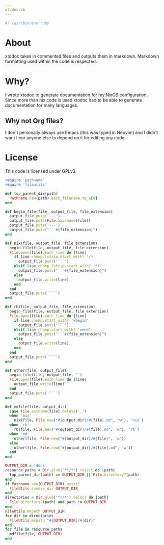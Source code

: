 ```yaml
---
xtodoc.rb
---
```

```rb
#! /usr/bin/env ruby
```
  # About
  xtodoc takes in commented files and outputs them in markdown. Markdown formatting used
  within the code is respected.

  # Why?
  I wrote xtodoc to generate documentation for my NixOS configuration. Since more than
  nix code is used xtodoc had to be able to generate documentation for many
  languages.
  ## Why not Org files?
  I don't personally always use Emacs (this was typed in Neovim) and I didn't want I nor
  anyone else to depend on it for editing any code.

  # License
  This code is licensed under GPLv3.
```rb
require 'pathname'
require 'fileutils'

def top_parent_dir(path)
  Pathname.new(path).each_filename.to_a[0]
end

def begin_file(file, output_file, file_extension)
  output_file.puts('---')
  output_file.puts(File.basename(file))
  output_file.puts('---')
  output_file.puts("```#{file_extension}")
end

def nix(file, output_file, file_extension)
  begin_file(file, output_file, file_extension)
  File.open(file).each_line do |line|
    if line.chomp.lstrip.start_with? '/*'
      output_file.puts('```')
    elsif line.chomp.lstrip.start_with? '*/'
      output_file.puts("```#{file_extension}")
    else
      output_file.write(line)
    end
  end
  output_file.puts('```')
end

def rb(file, output_file, file_extension)
  begin_file(file, output_file, file_extension)
  File.open(file).each_line do |line|
    if line.chomp.start_with? '=begin'
      output_file.puts('```')
    elsif line.chomp.start_with? '=end'
      output_file.puts("```#{file_extension}")
    else
      output_file.write(line)
    end
  end
  output_file.puts('```')
end

def other(file, output_file)
  begin_file(file, output_file, '')
  File.open(file).each_line do |line|
    output_file.write(line)
  end
  output_file.puts('```')
end

def mdfile(file, output_dir)
  case File.extname(file).delete('.')
  when 'nix'
    nix(file, File.new("#{output_dir}/#{file}.md", 'w'), 'nix')
  when 'rb'
    rb(file, File.new("#{output_dir}/#{file}.md", 'w'), 'rb')
  when 'md'
    other(file, File.new("#{output_dir}/#{file}", 'w'))
  else
    other(file, File.new("#{output_dir}/#{file}.md", 'w'))
  end
end

OUTPUT_DIR = 'docs'
resource_paths = Dir.glob('**/*').reject do |path|
  top_parent_dir(path) == OUTPUT_DIR || File.directory?(path)
end
if Pathname.new(OUTPUT_DIR).exist?
  FileUtils.remove_dir OUTPUT_DIR
end
directories = Dir.glob('**/*').select do |path|
  File.directory?(path) and path != OUTPUT_DIR
end
FileUtils.mkpath OUTPUT_DIR
for dir in directories
  FileUtils.mkpath "#{OUTPUT_DIR}/#{dir}"
end
for file in resource_paths
  mdfile(file, OUTPUT_DIR)
end
```
